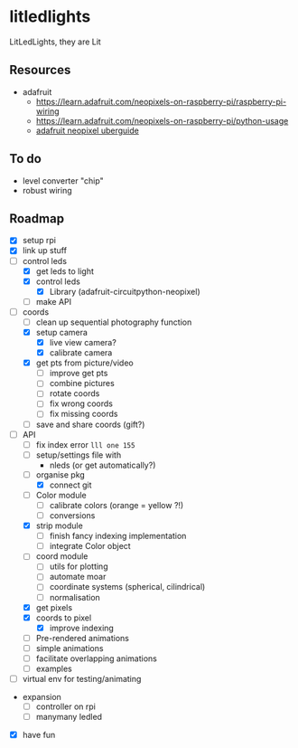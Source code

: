 
# litledlights

LitLedLights, they are Lit

## Resources

- adafruit
  - <https://learn.adafruit.com/neopixels-on-raspberry-pi/raspberry-pi-wiring>
  - <https://learn.adafruit.com/neopixels-on-raspberry-pi/python-usage>
  - [adafruit neopixel uberguide](https://www.google.com/url?sa=t&rct=j&q=&esrc=s&source=web&cd=&ved=2ahUKEwisw86m_uz8AhVFM-wKHQVvAJgQFnoECA8QAQ&url=https%3A%2F%2Fcdn-learn.adafruit.com%2Fdownloads%2Fpdf%2Fadafruit-neopixel-uberguide.pdf&usg=AOvVaw1-UNr6xUSFV5fscJPYqsFR)

## To do

- level converter "chip"
- robust wiring

## Roadmap

- [x] setup rpi
- [x] link up stuff
- [ ] control leds
  - [x] get leds to light
  - [x] control leds
    - [x] Library (adafruit-circuitpython-neopixel)
  - [ ] make API
- [ ] coords
  - [ ] clean up sequential photography function
  - [x] setup camera
    - [x] live view camera?
    - [x] calibrate camera
  - [x] get pts from picture/video
    - [ ] improve get pts
    - [ ] combine pictures
    - [ ] rotate coords
    - [ ] fix wrong coords
    - [ ] fix missing coords
  - [ ] save and share coords (gift?)
- [ ] API
  - [ ] fix index error `lll one 155`
  - [ ] setup/settings file with
    - nleds (or get automatically?)
  - [ ] organise pkg
    - [x] connect git
  - [ ] Color module
    - [ ] calibrate colors (orange = yellow ?!)
    - [ ] conversions
  - [x] strip module
    - [ ] finish fancy indexing implementation
    - [ ] integrate Color object
  - [ ] coord module
    - [ ] utils for plotting
    - [ ] automate moar
    - [ ] coordinate systems (spherical, cilindrical)
    - [ ] normalisation
  - [x] get pixels
  - [x] coords to pixel
    - [x] improve indexing
  - [ ] Pre-rendered animations
  - [ ] simple animations
  - [ ] facilitate overlapping animations
  - [ ] examples
- [ ] virtual env for testing/animating
- expansion
  - [ ] controller on rpi
  - [ ] manymany ledled
- [x] have fun

